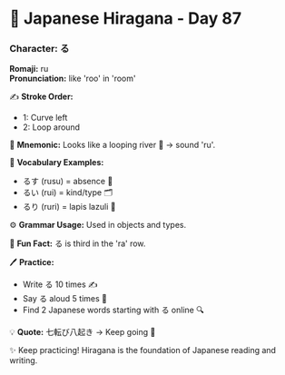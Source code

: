 # 📖 Japanese Hiragana - Day 87

### Character: る  
**Romaji:** ru  
**Pronunciation:** like 'roo' in 'room'  

✍️ **Stroke Order:**  
- 1: Curve left
- 2: Loop around

📝 **Mnemonic:** Looks like a looping river 🌊 → sound 'ru'.  

📌 **Vocabulary Examples:**  
- るす (rusu) = absence 🚪
- るい (rui) = kind/type 🗂️
- るり (ruri) = lapis lazuli 💎

⚙️ **Grammar Usage:** Used in objects and types.  

🎉 **Fun Fact:** る is third in the 'ra' row.  

🖊️ **Practice:**  
- Write る 10 times ✍️
- Say る aloud 5 times 🎤
- Find 2 Japanese words starting with る online 🔍

💡 **Quote:** 七転び八起き → Keep going 💪  

✨ Keep practicing! Hiragana is the foundation of Japanese reading and writing.

